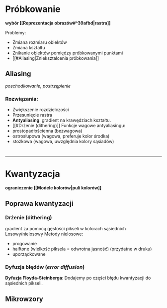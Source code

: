# Próbkowanie
**wybór [[Reprezentacja obrazów#^39afbd|rastra]]**

Problemy:
- Zmiana rozmiaru obiektów
- Zmiana kształtu
- Znikanie obiektów pomiędzy próbkowanymi punktami
- [[#Aliasing|Zniekształcenia próbkowania]]
## Aliasing
*poschodkowanie, postrzępienie*
### Rozwiązania: 
- Zwiększenie rozdzielczości
- Przesunięcie rastra
- **Antyaliasing**: gradient na krawędziach kształtu.
- [[#Drżenie (dithering)]]
Funkcje wagowe antyaliasingu: 
- prostopadłościenna (bezwagowa)
- ostrosłupowa (wagowa, preferuje kolor środka)
- stożkowa (wagowa, uwzględnia kolory sąsiadów)

# 
---
# Kwantyzacja
**ograniczenie [[Modele kolorów|puli kolorów]]**

## Poprawa kwantyzacji
### Drżenie (dithering)
gradient za pomocą gęstości pikseli w kolorach sąsiednich
Losowy/nielosowy
Metody nielosowe:
- progowanie
- halftone (wielkość piksela = odwrotna jasność) (przydatne w druku)
- uporządkowane
### Dyfuzja błędów (*error diffusion*)
**Dyfuzja Floyda-Steinberga**: Dodajemy po części błędu kwantyzacji do sąsiednich pikseli.

## Mikrowzory

